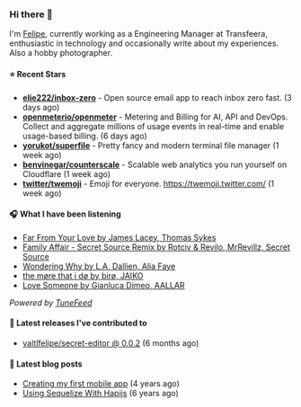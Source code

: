### Hi there 👋

I'm [Felipe](https://felipevm.com), currently working as a Engineering Manager at Transfeera, enthusiastic in technology and occasionally write about my experiences. Also a hobby photographer.

#### ⭐ Recent Stars
- **[elie222/inbox-zero](https://github.com/elie222/inbox-zero)** - Open source email app to reach inbox zero fast. (3 days ago)
- **[openmeterio/openmeter](https://github.com/openmeterio/openmeter)** - Metering and Billing for AI, API and DevOps. Collect and aggregate millions of usage events in real-time and enable usage-based billing. (6 days ago)
- **[yorukot/superfile](https://github.com/yorukot/superfile)** - Pretty fancy and modern terminal file manager (1 week ago)
- **[benvinegar/counterscale](https://github.com/benvinegar/counterscale)** - Scalable web analytics you run yourself on Cloudflare (1 week ago)
- **[twitter/twemoji](https://github.com/twitter/twemoji)** - Emoji for everyone. https://twemoji.twitter.com/ (1 week ago)

#### 🎧 What I have been listening
- [Far From Your Love by James Lacey, Thomas Sykes](https://open.spotify.com/track/3nInAD4aQ1jbYtS58K46WQ)
- [Family Affair - Secret Source Remix by Rotciv &amp; Revilo, MrRevillz, Secret Source](https://open.spotify.com/track/6MXzTDqtm8PDCroQwLYLsL)
- [Wondering Why by L.A, Dallien, Alia Faye](https://open.spotify.com/track/71usfyu4lteyYq1tGP9m16)
- [the møre that i dø by birø, JAIKO](https://open.spotify.com/track/1AWmsq8nATWMglHeWeup0B)
- [Love Someone by Gianluca Dimeo, AALLAR](https://open.spotify.com/track/2YW737DHuYaluEkwpKfcO2)

_Powered by [TuneFeed](https://tunefeed.app?ref=valtlfelipe-gh-profile)_ 

#### 🚀 Latest releases I've contributed to


- [valtlfelipe/secret-editor @ 0.0.2](https://github.com/valtlfelipe/secret-editor/releases/tag/0.0.2) (6 months ago)

#### 📄 Latest blog posts
- [Creating my first mobile app](https://felipevm.com/posts/creating-my-first-mobile-app/) (4 years ago)
- [Using Sequelize With Hapijs](https://felipevm.com/posts/using-sequelize-with-hapijs/) (6 years ago)
